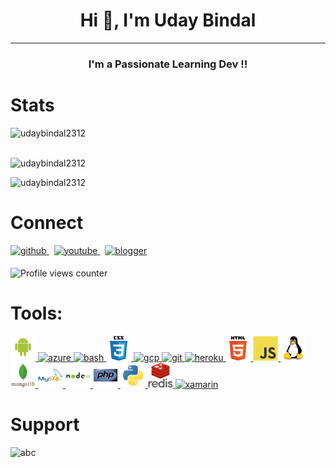 
<h1 align="center">Hi 👋, I'm Uday Bindal</h1><hr>
<h3 align="center">I'm a Passionate Learning Dev !!</h3>

# Stats

<img align="left" src="https://github-readme-stats.vercel.app/api?username=udaybindal2312&show_icons=true&theme=blue-green&locale=en" alt="udaybindal2312" />
<br><br>

<img align="auto" src="https://github-readme-streak-stats.herokuapp.com/?user=udaybindal2312&theme=blue-green" alt="udaybindal2312" />&nbsp;

<img align="auto" src="https://github-readme-stats.vercel.app/api/top-langs?username=udaybindal2312&show_icons=truee&theme=blue-green&locale=en&layout=compact" alt="udaybindal2312" />


# Connect

<a href="https://github.com/udaybindal2312" target="_blank">
<img src=https://img.shields.io/badge/GitHub-100000?style=for-the-badge&logo=github&logoColor=white alt=github style="margin-bottom: 5px;" />
</a> &nbsp;
<a href="https://www.youtube.com/channel/UCzJIqosESxyiif5nmLPtClg" target="_blank">
<img src=https://img.shields.io/badge/YouTube-FF0000?style=for-the-badge&logo=youtube&logoColor=white alt=youtube style="margin-bottom: 5px;" />
</a> &nbsp;
<a href="https://itsubtechy.blogspot.com/" target="_blank">
<img src=https://img.shields.io/badge/Blogger-FF5722?style=for-the-badge&logo=blogger&logoColor=white alt=blogger style="margin-bottom: 5px;" />
</a>

![Profile views counter](https://komarev.com/ghpvc/?username=udaybindal2312&style=flat-square&color=86d62f)

# Tools: 

<p align="left"> <a href="https://developer.android.com" target="_blank" rel="noreferrer"> <img src="https://raw.githubusercontent.com/devicons/devicon/master/icons/android/android-original-wordmark.svg" alt="android" width="40" height="40"/> </a> <a href="https://azure.microsoft.com/en-in/" target="_blank" rel="noreferrer"> <img src="https://www.vectorlogo.zone/logos/microsoft_azure/microsoft_azure-icon.svg" alt="azure" width="40" height="40"/> </a> <a href="https://www.gnu.org/software/bash/" target="_blank" rel="noreferrer"> <img src="https://www.vectorlogo.zone/logos/gnu_bash/gnu_bash-icon.svg" alt="bash" width="40" height="40"/> </a> <a href="https://www.w3schools.com/css/" target="_blank" rel="noreferrer"> <img src="https://raw.githubusercontent.com/devicons/devicon/master/icons/css3/css3-original-wordmark.svg" alt="css3" width="40" height="40"/> </a> <a href="https://cloud.google.com" target="_blank" rel="noreferrer"> <img src="https://www.vectorlogo.zone/logos/google_cloud/google_cloud-icon.svg" alt="gcp" width="40" height="40"/> </a> <a href="https://git-scm.com/" target="_blank" rel="noreferrer"> <img src="https://www.vectorlogo.zone/logos/git-scm/git-scm-icon.svg" alt="git" width="40" height="40"/> </a> <a href="https://heroku.com" target="_blank" rel="noreferrer"> <img src="https://www.vectorlogo.zone/logos/heroku/heroku-icon.svg" alt="heroku" width="40" height="40"/> </a> <a href="https://www.w3.org/html/" target="_blank" rel="noreferrer"> <img src="https://raw.githubusercontent.com/devicons/devicon/master/icons/html5/html5-original-wordmark.svg" alt="html5" width="40" height="40"/> </a> <a href="https://developer.mozilla.org/en-US/docs/Web/JavaScript" target="_blank" rel="noreferrer"> <img src="https://raw.githubusercontent.com/devicons/devicon/master/icons/javascript/javascript-original.svg" alt="javascript" width="40" height="40"/> </a> <a href="https://www.linux.org/" target="_blank" rel="noreferrer"> <img src="https://raw.githubusercontent.com/devicons/devicon/master/icons/linux/linux-original.svg" alt="linux" width="40" height="40"/> </a> <a href="https://www.mongodb.com/" target="_blank" rel="noreferrer"> <img src="https://raw.githubusercontent.com/devicons/devicon/master/icons/mongodb/mongodb-original-wordmark.svg" alt="mongodb" width="40" height="40"/> </a> <a href="https://www.mysql.com/" target="_blank" rel="noreferrer"> <img src="https://raw.githubusercontent.com/devicons/devicon/master/icons/mysql/mysql-original-wordmark.svg" alt="mysql" width="40" height="40"/> </a> <a href="https://nodejs.org" target="_blank" rel="noreferrer"> <img src="https://raw.githubusercontent.com/devicons/devicon/master/icons/nodejs/nodejs-original-wordmark.svg" alt="nodejs" width="40" height="40"/> </a> <a href="https://www.php.net" target="_blank" rel="noreferrer"> <img src="https://raw.githubusercontent.com/devicons/devicon/master/icons/php/php-original.svg" alt="php" width="40" height="40"/> </a> <a href="https://www.python.org" target="_blank" rel="noreferrer"> <img src="https://raw.githubusercontent.com/devicons/devicon/master/icons/python/python-original.svg" alt="python" width="40" height="40"/> </a> <a href="https://redis.io" target="_blank" rel="noreferrer"> <img src="https://raw.githubusercontent.com/devicons/devicon/master/icons/redis/redis-original-wordmark.svg" alt="redis" width="40" height="40"/> </a> <a href="https://dotnet.microsoft.com/apps/xamarin" target="_blank" rel="noreferrer"> <img src="https://raw.githubusercontent.com/detain/svg-logos/780f25886640cef088af994181646db2f6b1a3f8/svg/xamarin.svg" alt="xamarin" width="40" height="40"/> </a> </p>

# Support

<p><a href="#"> <img align="left" src="https://cdn.buymeacoffee.com/buttons/v2/default-yellow.png" height="50" width="210" alt="abc" /></a></p><br><br>
